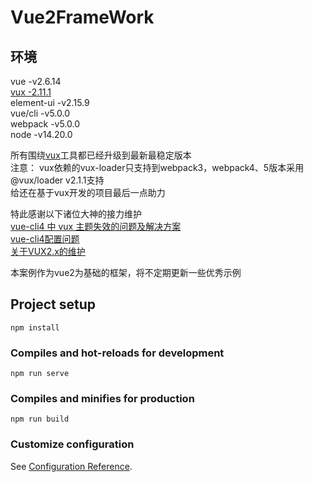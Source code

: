 # Vue2FrameWork
## 环境
vue -v2.6.14  
[vux -2.11.1](https://github.com/airyland/vux)  
element-ui -v2.15.9  
vue/cli -v5.0.0  
webpack -v5.0.0  
node -v14.20.0

所有围绕[vux](https://github.com/airyland/vux)工具都已经升级到最新最稳定版本  
注意：
vux依赖的vux-loader只支持到webpack3，webpack4、5版本采用@vux/loader v2.1.1支持  
给还在基于vux开发的项目最后一点助力    

特此感谢以下诸位大神的接力维护  
[vue-cli4 中 vux 主题失效的问题及解决方案](https://github.com/airyland/vux/issues/3806)   
[vue-cli4配置问题](https://github.com/airyland/vux/issues/3797)    
[关于VUX2.x的维护](https://github.com/airyland/vux/issues/3778)    

本案例作为vue2为基础的框架，将不定期更新一些优秀示例  

## Project setup
```
npm install
```

### Compiles and hot-reloads for development
```
npm run serve
```

### Compiles and minifies for production
```
npm run build
```

### Customize configuration
See [Configuration Reference](https://cli.vuejs.org/config/).
